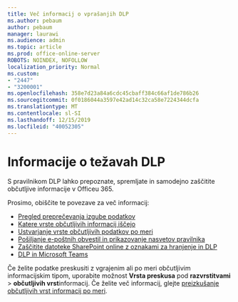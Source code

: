 ```yaml
---
title: Več informacij o vprašanjih DLP
ms.author: pebaum
author: pebaum
manager: laurawi
ms.audience: admin
ms.topic: article
ms.prod: office-online-server
ROBOTS: NOINDEX, NOFOLLOW
localization_priority: Normal
ms.custom:
- "2447"
- "3200001"
ms.openlocfilehash: 358e7d23a84a6cdc45cbaff384c66af1de786b26
ms.sourcegitcommit: 0f0186044a3597e42ad14c32ca58e7224344dcfa
ms.translationtype: MT
ms.contentlocale: sl-SI
ms.lasthandoff: 12/15/2019
ms.locfileid: "40052305"
---
```

# <a name="information-about-dlp-issues"></a>Informacije o težavah DLP

S pravilnikom DLP lahko prepoznate, spremljate in samodejno zaščitite občutljive informacije v Officeu 365.

Prosimo, obiščite te povezave za več informacij:

- [Pregled preprečevanja izgube podatkov](https://docs.microsoft.com/office365/securitycompliance/data-loss-prevention-policies)
- [Katere vrste občutljivih informacij iščejo](https://docs.microsoft.com/office365/securitycompliance/what-the-sensitive-information-types-look-for)
- [Ustvarjanje vrste občutljivih podatkov po meri](https://docs.microsoft.com/office365/securitycompliance/create-a-custom-sensitive-information-type)
- [Pošiljanje e-poštnih obvestil in prikazovanje nasvetov pravilnika](https://docs.microsoft.com/office365/securitycompliance/use-notifications-and-policy-tips)
- [Zaščitite datoteke SharePoint online z oznakami za hranjenje in DLP](https://docs.microsoft.com/office365/securitycompliance/protect-sharepoint-online-files-with-office-365-labels-and-dlp)
- [DLP in Microsoft Teams](https://docs.microsoft.com/office365/securitycompliance/dlp-microsoft-teams)

Če želite podatke preskusiti z vgrajenim ali po meri občutljivim informacijskim tipom, uporabite možnost **Vrsta preskusa** pod **razvrstitvami** > **občutljivih vrst**informacij. Če želite več informacij, glejte [preizkušanje občutljivih vrst informacij po meri](https://docs.microsoft.com/office365/securitycompliance/create-a-custom-sensitive-information-type#test-custom-sensitive-information-types-in-the-security--compliance-center).